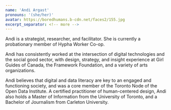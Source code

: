 ```yaml
---
name: 'Andi Argast'
pronouns: '(she/her)'
avatar: https://boredhumans.b-cdn.net/faces2/155.jpg
excerpt_separator: <!-- more -->
---
```

Andi is a strategist, researcher, and facilitator. She is currently a probationary member of Hypha Worker Co-op.

Andi has consistently worked at the intersection of digital technologies and the social good sector, with design, strategy, and insight experience at Girl Guides of Canada, the Framework Foundation, and a variety of arts organizations. 
<!-- more -->
Andi believes that digital and data literacy are key  to an engaged and functioning society, and was a core member of the Toronto Node of the Open Data Institute. A certified practitioner of human-centered design, Andi also holds a Master of Information from the University of Toronto, and a Bachelor of Journalism from Carleton University. 
      